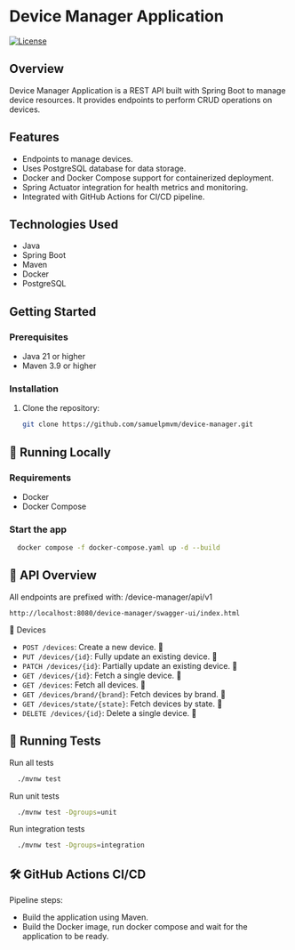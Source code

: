 # Device Manager Application

[![License](https://img.shields.io/github/license/samuelpmvm/device-manager)](LICENSE)

## Overview
Device Manager Application is a REST API built with Spring Boot to manage device resources. 
It provides endpoints to perform CRUD operations on devices.

## Features
- Endpoints to manage devices.
- Uses PostgreSQL database for data storage.
- Docker and Docker Compose support for containerized deployment.
- Spring Actuator integration for health metrics and monitoring.
- Integrated with GitHub Actions for CI/CD pipeline.

## Technologies Used
- Java
- Spring Boot
- Maven
- Docker
- PostgreSQL

## Getting Started

### Prerequisites
- Java 21 or higher
- Maven 3.9 or higher

### Installation
1. Clone the repository:
   ```bash
   git clone https://github.com/samuelpmvm/device-manager.git

## 🚀 Running Locally

### Requirements

- Docker
- Docker Compose

### Start the app

```bash
  docker compose -f docker-compose.yaml up -d --build
```


## 🧾 API Overview

All endpoints are prefixed with: /device-manager/api/v1

```
http://localhost:8080/device-manager/swagger-ui/index.html
```

📱 Devices
- `POST /devices`: Create a new device. 🚧
- `PUT /devices/{id}`: Fully update an existing device. 🚧
- `PATCH /devices/{id}`: Partially update an existing device. 🚧
- `GET /devices/{id}`: Fetch a single device. 🚧
- `GET /devices`: Fetch all devices. 🚧
- `GET /devices/brand/{brand}`: Fetch devices by brand. 🚧
- `GET /devices/state/{state}`: Fetch devices by state. 🚧
- `DELETE /devices/{id}`: Delete a single device. 🚧

## 🧪 Running Tests

Run all tests
```bash
  ./mvnw test
```

Run unit tests
```bash
  ./mvnw test -Dgroups=unit
```

Run integration tests
```bash
  ./mvnw test -Dgroups=integration
```


## 🛠 GitHub Actions CI/CD

Pipeline steps:
- Build the application using Maven.
- Build the Docker image, run docker compose and wait for the application to be ready.